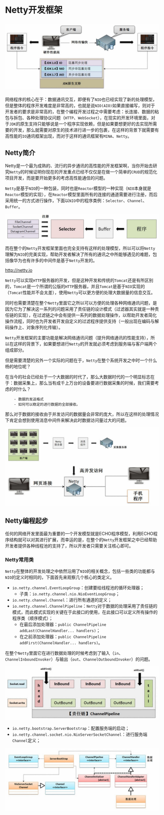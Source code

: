 # Netty开发框架

## ![1557888126055](img/1557888126055.png)

网络程序的核心在于：数据通讯交互，即便有了`NIO`也已经实现了新的处理模型，但是整体的程序开发难度是非常高的，也就是说`NIO(AIO)`如果直接编写，则对于开发者的要求是非常高的，在整个编程开发过程之中需要考虑：长连接、数据的粘包与拆包、各种处理协议问题（`HTTP`、`WebSocket`），在现实的开发环境里面，对于`JDK`的原生支持只能够说是一个程序实现依赖，但是如果要想更好的去实现所需要的开发，那么就需要对原生的技术进行进一步的包裹，在这样的背景下就需要有高性能的`IO`通讯框架出现，而对于这样的通讯框架有`MINA`、`Netty`。

## Netty简介

Netty是一个最为成熟的、流行的异步通讯的高性能的开发框架啊，当你开始去研究`Netty`的时候证明你现在的开发重点已经不仅仅是在做一个简单的`CRUD`的规范化项目开发，而是要开始更多的考虑高性能通信的问题。

`Netty`是基于`NIO`的一种包装，同时也是`Reactor`模型的一种实现（`NIO`本身就是`Reactor`模型的实现），在`Reactor`模型里面所有的连接的通道需要进行注册，而后采用统一的方式进行操作，下面以`NIO`中的程序类例：`Selector`、`Channel`、`Buffer`。

![1557891993864](img/1557891993864.png)

而在整个的`Netty`开发框架里面也完全支持有这样的处理模型，所以可以将`Netty`理解为`NIO`的完美实现，帮助开发者解决了所有的通讯之中所能够遇见的难题，包括像华为也有许多的中间件是基于`Netty`开发的。

http://netty.io

`Netty`可以实现`HTTP`服务器的开发，但是这种开发和传统的`Tomcat`还是有所区别的，`Tomcat`是一个所谓的公版的`HTTP`服务器，并且`Tomcat`是基于`NIO`实现的（`Tomcat`性能并不会太差），使用`Netty`可以更方便的处理大数据量的信息交互。

同时也需要清楚在整个`Netty`里面它之所以可以方便的处理各种网络通讯问题，是因为它为了解决这一系列的问题采用了责任链的设计模式（过滤器其实就是一种责任链的实现），在过滤链之中会有提供一系列的数据处理操作，以帮助开发者简化操作流程，同时也为开发者开发自定义的过滤程序提供支持（一般出现在编码与解码操作上、对象序列化传输）。

`Netty`开发框架的主要功能是解决网络通讯问题（提升网络通讯的性能支持），所以在这样的背景下，如果要想进行`Netty`的开发就必须考虑到服务端与客户端两个组成部分。

但是需要清楚的另外一个实际的问题在于，`Netty`在整个系统开发之中时一个什么杨的地位呢？

在当今的社会已经处于一个大数据的时代了，那么大数据时代的一个明显标志在于：数据采集上，那么当有成千上万台的设备要进行数据采集的时候，我们需要考虑的时什么？

		- 数据的发送格式
		- 如何可以稳定的进行数据的全部接收。

那么对于数据的接收由于并发访问的数据量会非常的庞大，所以在这样的处理情况下肯定会想到使用消息中间件来解决此时数据访问量过大的问题。

![1557892604383](img/1557892604383.png)

## Netty编程起步

任何的网络开发里面最为重要的一个开发模型就是ECHO程序模型，利用ECHO程序结构就可以对其进行扩展，而幸运的是，在整个的`Netty`开发框架之中已经帮助开发者提供各种线程池的支持了，所以开发者只需要关注核心即可。

### Netty常用类

`Netty`在整体的开发处理之中依然沿用了`NIO`的相关概念，包括一些类的功能都与`NIO`的定义时相同的，下面首先来观察几个核心的类定义。

- `io.netty.channel.EventLoopGroup`：创建要给线程池的循环处理器；
  - 子类：`io.netty.channel.nio.NioEventLoopGroup`；
- `io.netty.channel.Channel`：进行所有通道的定义；
- `io.netty.channel.ChannelPipeline`：`Netty`对于数据的处理采用了责任链的模式，而此模式实现的关键在于此接口的使用，在此接口可以定义所有操作的程序类（顺序模式）；
  - 在最后添加处理器：`public ChannelPipeline addLast(ChannelHandler... handlers)`；
  - 在之前添加处理器：`public ChannelPipeline addFirst(ChannelHandler... handlers)`。

在整个`Netty`里面它在进行数据处理的时候考虑到了输入（`in`、`ChannelInboundInvoker`）与输出（`out`、`ChannelOutboundInvoker`）的问题。

![1557901869740](img/1557901869740.png)

- `io.netty.bootstrap.ServerBootstrap`：配置服务端的启动；
- `io.netty.channel.socket.nio.NioServerSocketChannel`：进行服务端`Channel`定义；

![1557901956231](img/1557901956231.png)

###